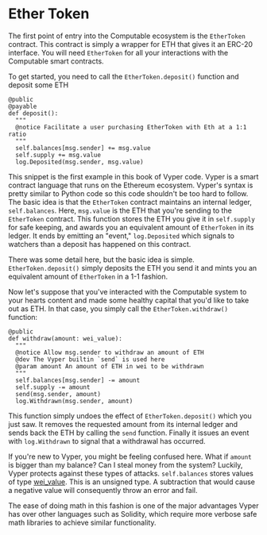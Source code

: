 # Ether Token

The first point of entry into the Computable ecosystem
is the `EtherToken` contract. This contract is simply a
wrapper for ETH that gives it an ERC-20 interface. You
will need `EtherToken` for all your interactions with
the Computable smart contracts.

To get started, you need to call the
`EtherToken.deposit()` function and deposit some ETH

```
@public
@payable
def deposit():
  """
  @notice Facilitate a user purchasing EtherToken with Eth at a 1:1 ratio
  """
  self.balances[msg.sender] += msg.value
  self.supply += msg.value
  log.Deposited(msg.sender, msg.value)
``` 


This snippet is the first example in
this book of Vyper code. Vyper is a smart contract
language that runs on the Ethereum ecosystem. Vyper's
syntax is pretty similar to Python code so this code
shouldn't be too hard to follow. The basic idea is that
the `EtherToken` contract maintains an internal ledger,
`self.balances`.  Here, `msg.value` is the ETH that
you're sending to the `EtherToken` contract. This
function stores the ETH you give it in `self.supply`
for safe keeping, and awards you an equivalent amount
of `EtherToken` in its ledger.  It ends by emitting an
"event," `log.Deposited` which signals to watchers than
a deposit has happened on this contract.

There was some detail here, but the basic idea is
simple. `EtherToken.deposit()` simply deposits the ETH
you send it and mints you an equivalent amount of
`EtherToken` in a 1-1 fashion. 

Now let's suppose that you've interacted with the
Computable system to your hearts content and made some
healthy capital that you'd like to take out as ETH. In
that case, you simply call the `EtherToken.withdraw()`
function:

```
@public
def withdraw(amount: wei_value):
  """
  @notice Allow msg.sender to withdraw an amount of ETH
  @dev The Vyper builtin `send` is used here
  @param amount An amount of ETH in wei to be withdrawn
  """
  self.balances[msg.sender] -= amount
  self.supply -= amount
  send(msg.sender, amount)
  log.Withdrawn(msg.sender, amount)
```

This function
simply undoes the effect of `EtherToken.deposit()`
which you just saw. It removes the requested amount
from its internal ledger and sends back the ETH by
calling the `send` function. Finally it issues an event
with `log.Withdrawn` to signal that a withdrawal has
occurred. 

If you're new to Vyper, you might be feeling confused
here. What if `amount` is bigger than my balance? Can I
steal money from the system? Luckily, Vyper protects
against these types of attacks. `self.balances` stores
values of type
[wei_value](https://vyper.readthedocs.io/en/v0.1.0-beta.11/types.html#wei).
This is an unsigned type. A subtraction that would
cause a negative value will consequently throw an error
and fail.

The ease of doing math in this fashion is one of the
major advantages Vyper has over other languages such as
Solidity, which require more verbose safe math
libraries to achieve similar functionality.
